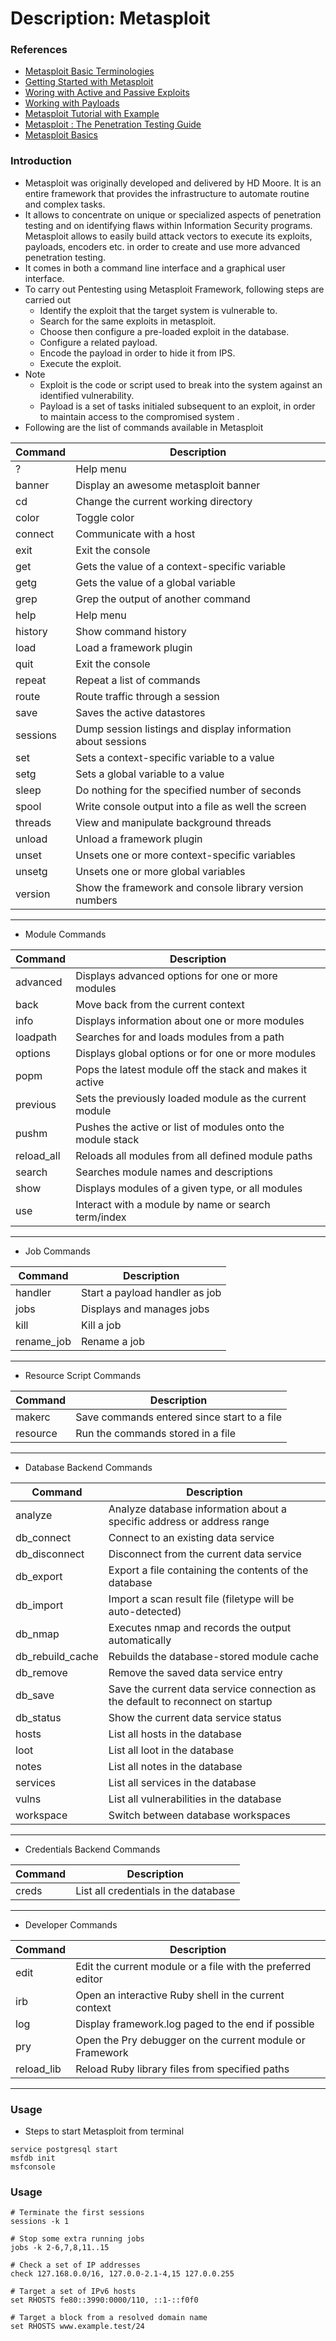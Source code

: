 # Description: Metasploit

### References
* [Metasploit Basic Terminologies](https://metasploit.help.rapid7.com/docs/metasploit-basics)
* [Getting Started with Metasploit](https://metasploit.help.rapid7.com/docs/getting-started)
* [Woring with Active and Passive Exploits]([](https://www.offensive-security.com/metasploit-unleashed/exploits/))
* [Working with Payloads](https://metasploit.help.rapid7.com/docs/working-with-payloads)
* [Metasploit Tutorial with Example](https://linuxhint.com/metasploit-tutorial/)
* [Metasploit : The Penetration Testing Guide](https://repo.zenk-security.com/Metasploit/Metasploit-The%20Penetration%20Tester%20s%20Guide.pdf)
* [Metasploit Basics](https://www.tutorialspoint.com/metasploit/metasploit_basic_commands.htm)

### Introduction
* Metasploit was originally developed and delivered by HD Moore. It is an entire framework that provides the 
  infrastructure to automate routine and complex tasks.
* It allows to concentrate on unique or specialized aspects of penetration testing and on identifying flaws within 
  Information Security programs. Metasploit allows to easily build attack vectors to execute its exploits, payloads, 
  encoders etc. in order to create and use more advanced penetration testing.
* It comes in both a command line interface and a graphical user interface.  
* To carry out Pentesting using Metasploit Framework, following steps are carried out
    - Identify the exploit that the target system is vulnerable to.
    - Search for the same exploits in metasploit. 
    - Choose then configure a pre-loaded exploit in the database.
    - Configure a related payload.
    - Encode the payload in order to hide it from IPS.
    - Execute the exploit.
* Note
    - Exploit is the code or script used to break into the system against an identified vulnerability.
    - Payload is a set of tasks initialed subsequent to an exploit, in order to maintain access to the compromised 
      system </i>.
* Following are the list of commands available in Metasploit

 | Command            | Description                                                     |
 |--------------------|-----------------------------------------------------------------|
 | ?                  | Help menu                                                       |
 | banner             | Display an awesome metasploit banner                            |
 | cd                 | Change the current working directory                            |
 | color              | Toggle color                                                    |
 | connect            | Communicate with a host                                         |
 | exit               | Exit the console                                                |
 | get                | Gets the value of a context-specific variable                   |
 | getg               | Gets the value of a global variable                             |
 | grep               | Grep the output of another command                              |
 | help               | Help menu                                                       |
 | history            | Show command history                                            |
 | load               | Load a framework plugin                                         |
 | quit               | Exit the console                                                |
 | repeat             | Repeat a list of commands                                       |
 | route              | Route traffic through a session                                 |
 | save               | Saves the active datastores                                     |
 | sessions           | Dump session listings and display information about sessions    |
 | set                | Sets a context-specific variable to a value                     |
 | setg               | Sets a global variable to a value                               |
 | sleep              | Do nothing for the specified number of seconds                  |
 | spool              | Write console output into a file as well the screen             |
 | threads            | View and manipulate background threads                          |
 | unload             | Unload a framework plugin                                       |
 | unset              | Unsets one or more context-specific variables                   |
 | unsetg             | Unsets one or more global variables                             |
 | version            | Show the framework and console library version numbers          |
  --------------------------------------------------------------------------------------

* Module Commands

 |    Command            | Description                                                 |
 |-----------------------|---------------------------------------------------------------|
 |    advanced           | Displays advanced options for one or more modules           |
 |    back               | Move back from the current context                          |
 |    info               | Displays information about one or more modules              |
 |    loadpath           | Searches for and loads modules from a path                  |
 |    options            | Displays global options or for one or more modules          |
 |    popm               | Pops the latest module off the stack and makes it active    |
 |    previous           | Sets the previously loaded module as the current module     |
 |    pushm              | Pushes the active or list of modules onto the module stack  |
 |    reload_all         | Reloads all modules from all defined module paths           |
 |    search             | Searches module names and descriptions                      |
 |    show               | Displays modules of a given type, or all modules            |
 |    use                | Interact with a module by name or search term/index         |
 --------------------------------------------------------------------------------------

* Job Commands

 | Command       |   Description                     |
 |---------------|-----------------------------------|
 | handler       |   Start a payload handler as job  |
 | jobs          |   Displays and manages jobs       |
 | kill          |   Kill a job                      |
 | rename_job    |   Rename a job                    |
 ----------------------------------------------------

* Resource Script Commands

 | Command       | Description                                 |
 |---------------|---------------------------------------------|
 | makerc        | Save commands entered since start to a file |
 | resource      | Run the commands stored in a file           |
 --------------------------------------------------------------

* Database Backend Commands

 |    Command            | Description                                                                     |
 |-----------------------|-----------------------------------------------------------------------------------|
 |    analyze            | Analyze database information about a specific address or address range          |
 |    db_connect         | Connect to an existing data service                                             |
 |    db_disconnect      | Disconnect from the current data service                                        |
 |    db_export          | Export a file containing the contents of the database                           |
 |    db_import          | Import a scan result file (filetype will be auto-detected)                      |
 |    db_nmap            | Executes nmap and records the output automatically                              |
 |    db_rebuild_cache   | Rebuilds the database-stored module cache                                       |
 |    db_remove          | Remove the saved data service entry                                             |
 |    db_save            | Save the current data service connection as the default to reconnect on startup |
 |    db_status          | Show the current data service status                                            |
 |    hosts              | List all hosts in the database                                                  |
 |    loot               | List all loot in the database                                                   |
 |    notes              | List all notes in the database                                                  |
 |    services           | List all services in the database                                               |
 |    vulns              | List all vulnerabilities in the database                                        |
 |    workspace          | Switch between database workspaces                                              |
 ------------------------------------------------------------------------------------------------------------

* Credentials Backend Commands

 | Command            | Description                             |
 |--------------------|-------------------------------------------|
 | creds              | List all credentials in the database    |
 -----------------------------------------------------------------

* Developer Commands

 |    Command            | Description                                                 |
 |-----------------------|-------------------------------------------------------------|
 |    edit               | Edit the current module or a file with the preferred editor |
 |    irb                | Open an interactive Ruby shell in the current context       |
 |    log                | Display framework.log paged to the end if possible          |
 |    pry                | Open the Pry debugger on the current module or Framework    |
 |    reload_lib         | Reload Ruby library files from specified paths              |
 --------------------------------------------------------------------------------------

### Usage
* Steps to start Metasploit from terminal
```
service postgresql start 
msfdb init
msfconsole 
```

### Usage
```
# Terminate the first sessions
sessions -k 1

# Stop some extra running jobs
jobs -k 2-6,7,8,11..15

# Check a set of IP addresses
check 127.168.0.0/16, 127.0.0-2.1-4,15 127.0.0.255

# Target a set of IPv6 hosts
set RHOSTS fe80::3990:0000/110, ::1-::f0f0

# Target a block from a resolved domain name
set RHOSTS www.example.test/24
```
